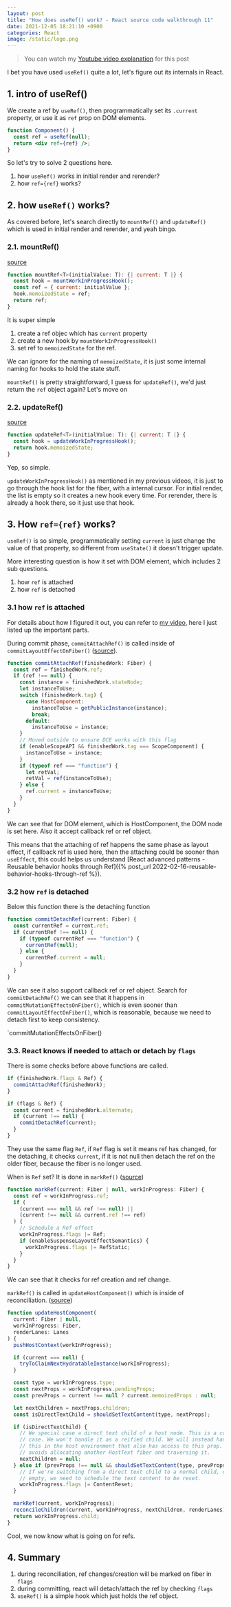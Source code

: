 ```yaml
---
layout: post
title: "How does useRef() work? - React source code walkthrough 11"
date: 2021-12-05 18:21:10 +0900
categories: React
image: /static/logo.png
---
```


> You can watch my [Youtube video explanation](https://www.youtube.com/watch?v=q-B5XalyNpI) for this post

I bet you have used `useRef()` quite a lot, let's figure out its internals in React.

## 1. intro of useRef()

We create a ref by `useRef()`, then programmatically set its `.current` property, or use it as `ref` prop on DOM elements.

```jsx
function Component() {
  const ref = useRef(null);
  return <div ref={ref} />;
}
```

So let's try to solve 2 questions here.

1. how `useRef()` works in initial render and rerender?
2. how `ref={ref}` works?

## 2. how `useRef()` works?

As covered before, let's search directly to `mountRef()` and `updateRef()` which is used in initial render and rerender, and yeah bingo.

### 2.1. mountRef()

[source](https://github.com/facebook/react/blob/main/packages/react-reconciler/src/ReactFiberHooks.old.js#L1586)

```js
function mountRef<T>(initialValue: T): {| current: T |} {
  const hook = mountWorkInProgressHook();
  const ref = { current: initialValue };
  hook.memoizedState = ref;
  return ref;
}
```

It is super simple

1. create a ref objec which has `current` property
2. create a new hook by `mountWorkInProgressHook()`
3. set ref to `memoizedState` for the ref.

We can ignore for the naming of `memoizedState`, it is just some internal naming for hooks to hold the state stuff.

`mountRef()` is pretty straightforward, I guess for `updateRef()`, we'd just return the `ref` object again? Let's move on

### 2.2. updateRef()

[source](https://github.com/facebook/react/blob/main/packages/react-reconciler/src/ReactFiberHooks.old.js#L1658)

```js
function updateRef<T>(initialValue: T): {| current: T |} {
  const hook = updateWorkInProgressHook();
  return hook.memoizedState;
}
```

Yep, so simple.

`updateWorkInProgressHook()` as mentioned in my previous videos, it is just to go through the hook list for the fiber, with a internal cursor. For initial render, the list is empty so it creates a new hook every time. For rerender, there is already a hook there, so it just use that hook.

## 3. How `ref={ref}` works?

`useRef()` is so simple, programmatically setting `current` is just change the value of that property, so different from `useState()` it doesn't trigger update.

More interesting question is how it set with DOM element, which includes 2 sub questions.

1. how `ref` is attached
2. how `ref` is detached

### 3.1 how `ref` is attached

For details about how I figured it out, you can refer to [my video](https://www.youtube.com/watch?v=q-B5XalyNpI), here I just listed up the important parts.

During commit phase, `commitAttachRef()` is called inside of `commitLayoutEffectOnFiber()` ([source](https://github.com/facebook/react/blob/main/packages/react-reconciler/src/ReactFiberCommitWork.old.js#L685)).

```js
function commitAttachRef(finishedWork: Fiber) {
  const ref = finishedWork.ref;
  if (ref !== null) {
    const instance = finishedWork.stateNode;
    let instanceToUse;
    switch (finishedWork.tag) {
      case HostComponent:
        instanceToUse = getPublicInstance(instance);
        break;
      default:
        instanceToUse = instance;
    }
    // Moved outside to ensure DCE works with this flag
    if (enableScopeAPI && finishedWork.tag === ScopeComponent) {
      instanceToUse = instance;
    }
    if (typeof ref === "function") {
      let retVal;
      retVal = ref(instanceToUse);
    } else {
      ref.current = instanceToUse;
    }
  }
}
```

We can see that for DOM element, which is HostComponent, the DOM node is set here. Also it accept callback ref or ref object.

This means that the attaching of ref happens the same phase as layout effect, if callback ref is used here, then the attaching could be sooner than `useEffect`, this could helps us understand [React advanced patterns - Reusable behavior hooks through Ref]({% post_url 2022-02-16-reusable-behavior-hooks-through-ref %}).

### 3.2 how `ref` is detached

Below this function there is the detaching function

```js
function commitDetachRef(current: Fiber) {
  const currentRef = current.ref;
  if (currentRef !== null) {
    if (typeof currentRef === "function") {
      currentRef(null);
    } else {
      currentRef.current = null;
    }
  }
}
```

We can see it also support callback ref or ref object. Search for `commitDetachRef()` we can see that it happens in `commitMutationEffectsOnFiber()`, which is even sooner than `commitLayoutEffectOnFiber()`, which is reasonable, because we need to detach first to keep consistency.

`commitMutationEffectsOnFiber()

### 3.3. React knows if needed to attach or detach by `flags`

There is some checks before above functions are called.

```js
if (finishedWork.flags & Ref) {
  commitAttachRef(finishedWork);
}

if (flags & Ref) {
  const current = finishedWork.alternate;
  if (current !== null) {
    commitDetachRef(current);
  }
}
```

They use the same flag `Ref`, if `Ref` flag is set it means ref has changed, for the detaching, it checks `current`, if it is not null then detach the ref on the older fiber, because the fiber is no longer used.

When is `Ref` set? It is done in `markRef()` ([source](https://github.com/facebook/react/blob/main/packages/react-reconciler/src/ReactFiberBeginWork.old.js#L969))

```js
function markRef(current: Fiber | null, workInProgress: Fiber) {
  const ref = workInProgress.ref;
  if (
    (current === null && ref !== null) ||
    (current !== null && current.ref !== ref)
  ) {
    // Schedule a Ref effect
    workInProgress.flags |= Ref;
    if (enableSuspenseLayoutEffectSemantics) {
      workInProgress.flags |= RefStatic;
    }
  }
}
```

We can see that it checks for ref creation and ref change.

`markRef()` is called in `updateHostComponent()` which is inside of reconciliation. ([source](https://github.com/facebook/react/blob/main/packages/react-reconciler/src/ReactFiberBeginWork.old.js#L1466))

```js
function updateHostComponent(
  current: Fiber | null,
  workInProgress: Fiber,
  renderLanes: Lanes
) {
  pushHostContext(workInProgress);

  if (current === null) {
    tryToClaimNextHydratableInstance(workInProgress);
  }

  const type = workInProgress.type;
  const nextProps = workInProgress.pendingProps;
  const prevProps = current !== null ? current.memoizedProps : null;

  let nextChildren = nextProps.children;
  const isDirectTextChild = shouldSetTextContent(type, nextProps);

  if (isDirectTextChild) {
    // We special case a direct text child of a host node. This is a common
    // case. We won't handle it as a reified child. We will instead handle
    // this in the host environment that also has access to this prop. That
    // avoids allocating another HostText fiber and traversing it.
    nextChildren = null;
  } else if (prevProps !== null && shouldSetTextContent(type, prevProps)) {
    // If we're switching from a direct text child to a normal child, or to
    // empty, we need to schedule the text content to be reset.
    workInProgress.flags |= ContentReset;
  }

  markRef(current, workInProgress);
  reconcileChildren(current, workInProgress, nextChildren, renderLanes);
  return workInProgress.child;
}
```

Cool, we now know what is going on for refs.

## 4. Summary

1. during reconciliation, ref changes/creation will be marked on fiber in `flags`
2. during committing, react will detach/attach the ref by checking `flags`
3. `useRef()` is a simple hook which just holds the ref object.
